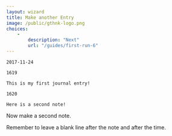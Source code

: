 ```yaml
---
layout: wizard
title: Make another Entry
image: /public/gthnk-logo.png
choices:
    -
        description: "Next"
        url: "/guides/first-run-6"
---
```


```
2017-11-24

1619

This is my first journal entry!

1620

Here is a second note!
```

Now make a second note.

Remember to leave a blank line after the note and after the time.

